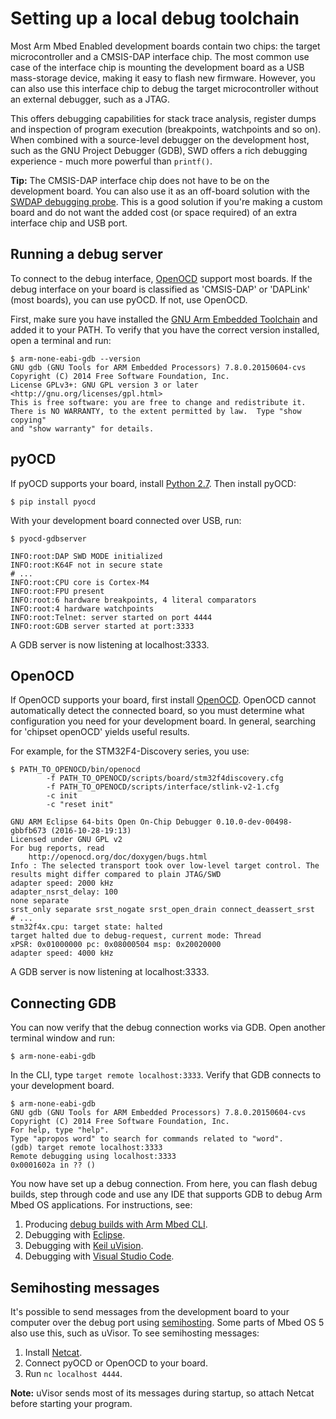 # Setting up a local debug toolchain

Most Arm Mbed Enabled development boards contain two chips: the target microcontroller and a CMSIS-DAP interface chip. The most common use case of the interface chip is mounting the development board as a USB mass-storage device, making it easy to flash new firmware. However, you can also use this interface chip to debug the target microcontroller without an external debugger, such as a JTAG.

This offers debugging capabilities for stack trace analysis, register dumps and inspection of program execution (breakpoints, watchpoints and so on). When combined with a source-level debugger on the development host, such as the GNU Project Debugger (GDB), SWD offers a rich debugging experience - much more powerful than `printf()`.

<span class="tips">**Tip:** The CMSIS-DAP interface chip does not have to be on the development board. You can also use it as an off-board solution with the [SWDAP debugging probe](https://os.mbed.com/teams/mbed/wiki/SWDAP). This is a good solution if you're making a custom board and do not want the added cost (or space required) of an extra interface chip and USB port.</span>

## Running a debug server

To connect to the debug interface, [OpenOCD](https://github.com/mbedmicro/pyOCD) support most boards. If the debug interface on your board is classified as 'CMSIS-DAP' or 'DAPLink' (most boards), you can use pyOCD. If not, use OpenOCD.

First, make sure you have installed the [GNU Arm Embedded Toolchain](https://launchpad.net/gcc-arm-embedded/4.9/4.9-2015-q3-update) and added it to your PATH. To verify that you have the correct version installed, open a terminal and run:

```
$ arm-none-eabi-gdb --version
GNU gdb (GNU Tools for ARM Embedded Processors) 7.8.0.20150604-cvs
Copyright (C) 2014 Free Software Foundation, Inc.
License GPLv3+: GNU GPL version 3 or later <http://gnu.org/licenses/gpl.html>
This is free software: you are free to change and redistribute it.
There is NO WARRANTY, to the extent permitted by law.  Type "show copying"
and "show warranty" for details.
```

## pyOCD

If pyOCD supports your board, install [Python 2.7](https://www.python.org/downloads/). Then install pyOCD:

```
$ pip install pyocd
```

With your development board connected over USB, run:

```
$ pyocd-gdbserver

INFO:root:DAP SWD MODE initialized
INFO:root:K64F not in secure state
# ...
INFO:root:CPU core is Cortex-M4
INFO:root:FPU present
INFO:root:6 hardware breakpoints, 4 literal comparators
INFO:root:4 hardware watchpoints
INFO:root:Telnet: server started on port 4444
INFO:root:GDB server started at port:3333
```

A GDB server is now listening at localhost:3333.

## OpenOCD

If OpenOCD supports your board, first install [OpenOCD](http://openocd.org). OpenOCD cannot automatically detect the connected board, so you must determine what configuration you need for your development board. In general, searching for 'chipset openOCD' yields useful results.

For example, for the STM32F4-Discovery series, you use:

```
$ PATH_TO_OPENOCD/bin/openocd
        -f PATH_TO_OPENOCD/scripts/board/stm32f4discovery.cfg
        -f PATH_TO_OPENOCD/scripts/interface/stlink-v2-1.cfg
        -c init
        -c "reset init"

GNU ARM Eclipse 64-bits Open On-Chip Debugger 0.10.0-dev-00498-gbbfb673 (2016-10-28-19:13)
Licensed under GNU GPL v2
For bug reports, read
	http://openocd.org/doc/doxygen/bugs.html
Info : The selected transport took over low-level target control. The results might differ compared to plain JTAG/SWD
adapter speed: 2000 kHz
adapter_nsrst_delay: 100
none separate
srst_only separate srst_nogate srst_open_drain connect_deassert_srst
# ...
stm32f4x.cpu: target state: halted
target halted due to debug-request, current mode: Thread
xPSR: 0x01000000 pc: 0x08000504 msp: 0x20020000
adapter speed: 4000 kHz
```

A GDB server is now listening at localhost:3333.

## Connecting GDB

You can now verify that the debug connection works via GDB. Open another terminal window and run:

```
$ arm-none-eabi-gdb
```

In the CLI, type `target remote localhost:3333`. Verify that GDB connects to your development board.

```
$ arm-none-eabi-gdb
GNU gdb (GNU Tools for ARM Embedded Processors) 7.8.0.20150604-cvs
Copyright (C) 2014 Free Software Foundation, Inc.
For help, type "help".
Type "apropos word" to search for commands related to "word".
(gdb) target remote localhost:3333
Remote debugging using localhost:3333
0x0001602a in ?? ()
```

You now have set up a debug connection. From here, you can flash debug builds, step through code and use any IDE that supports GDB to debug Arm Mbed OS applications. For instructions, see:

1. Producing [debug builds with Arm Mbed CLI](debug-builds-cli.html).
1. Debugging with [Eclipse](/docs/v5.9/tutorials/eclipse.html).
1. Debugging with [Keil uVision](/docs/v5.9/tutorials/keil-uvision.html).
1. Debugging with [Visual Studio Code](/docs/v5.9/tutorials/visual-studio-code.html).

## Semihosting messages

It's possible to send messages from the development board to your computer over the debug port using [semihosting](http://www.keil.com/support/man/docs/armcc/armcc_pge1358787046598.htm). Some parts of Mbed OS 5 also use this, such as uVisor. To see semihosting messages:

1. Install [Netcat](https://en.wikipedia.org/wiki/Netcat).
2. Connect pyOCD or OpenOCD to your board.
3. Run `nc localhost 4444`.

<span class="notes">**Note:** uVisor sends most of its messages during startup, so attach Netcat before starting your program.</span>
